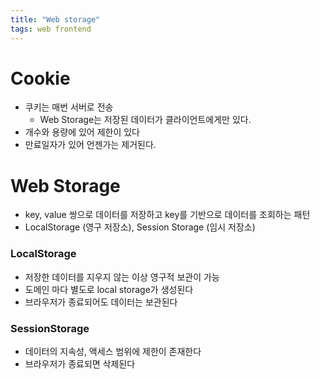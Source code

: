 ```yaml
---
title: "Web storage"
tags: web frontend
---
```


<!--more-->

# Cookie

- 쿠키는 매번 서버로 전송
    - Web Storage는 저장된 데이터가 클라이언트에게만 있다.
- 개수와 용량에 있어 제한이 있다
- 만료일자가 있어 언젠가는 제거된다.

# Web Storage

- key, value 쌍으로 데이터를 저장하고 key를 기반으로 데이터를 조회하는 패턴
- LocalStorage (영구 저장소), Session Storage (임시 저장소)

### LocalStorage

- 저장한 데이터를 지우지 않는 이상 영구적 보관이 가능
- 도메인 마다 별도로 local storage가 생성된다
- 브라우저가 종료되어도 데이터는 보관된다

### SessionStorage

- 데이터의 지속성, 액세스 범위에 제한이 존재한다
- 브라우저가 종료되면 삭제된다
